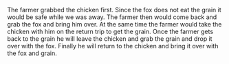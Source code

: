 The farmer grabbed the chicken first. 
Since the fox does not eat the grain it would be safe while we was away. 
The farmer then would come back and grab the fox and bring him over. 
At the same time the farmer would take the chicken with him on the return trip to get the grain. 
Once the farmer gets back to the grain he will leave the chicken and grab the grain and drop it over with the fox.
Finally he will return to the chicken and bring it over with the fox and grain. 